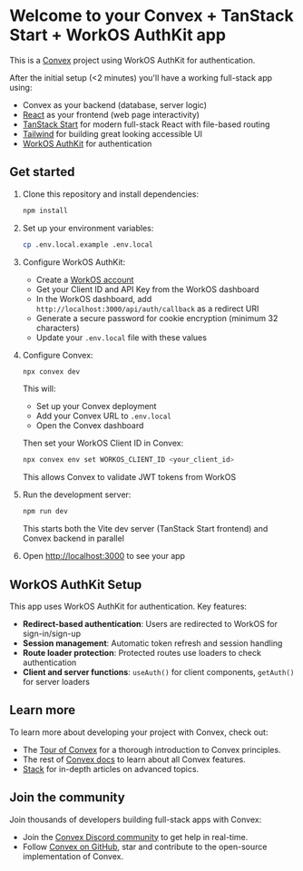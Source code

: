 # Welcome to your Convex + TanStack Start + WorkOS AuthKit app

This is a [Convex](https://convex.dev/) project using WorkOS AuthKit for authentication.

After the initial setup (<2 minutes) you'll have a working full-stack app using:

- Convex as your backend (database, server logic)
- [React](https://react.dev/) as your frontend (web page interactivity)
- [TanStack Start](https://tanstack.com/start) for modern full-stack React with file-based routing
- [Tailwind](https://tailwindcss.com/) for building great looking accessible UI
- [WorkOS AuthKit](https://authkit.com/) for authentication

## Get started

1. Clone this repository and install dependencies:

   ```bash
   npm install
   ```

2. Set up your environment variables:

   ```bash
   cp .env.local.example .env.local
   ```

3. Configure WorkOS AuthKit:
   - Create a [WorkOS account](https://workos.com/)
   - Get your Client ID and API Key from the WorkOS dashboard
   - In the WorkOS dashboard, add `http://localhost:3000/api/auth/callback` as a redirect URI
   - Generate a secure password for cookie encryption (minimum 32 characters)
   - Update your `.env.local` file with these values

4. Configure Convex:

   ```bash
   npx convex dev
   ```

   This will:
   - Set up your Convex deployment
   - Add your Convex URL to `.env.local`
   - Open the Convex dashboard

   Then set your WorkOS Client ID in Convex:

   ```bash
   npx convex env set WORKOS_CLIENT_ID <your_client_id>
   ```

   This allows Convex to validate JWT tokens from WorkOS

5. Run the development server:

   ```bash
   npm run dev
   ```

   This starts both the Vite dev server (TanStack Start frontend) and Convex backend in parallel

6. Open [http://localhost:3000](http://localhost:3000) to see your app

## WorkOS AuthKit Setup

This app uses WorkOS AuthKit for authentication. Key features:

- **Redirect-based authentication**: Users are redirected to WorkOS for sign-in/sign-up
- **Session management**: Automatic token refresh and session handling
- **Route loader protection**: Protected routes use loaders to check authentication
- **Client and server functions**: `useAuth()` for client components, `getAuth()` for server loaders

## Learn more

To learn more about developing your project with Convex, check out:

- The [Tour of Convex](https://docs.convex.dev/get-started) for a thorough introduction to Convex principles.
- The rest of [Convex docs](https://docs.convex.dev/) to learn about all Convex features.
- [Stack](https://stack.convex.dev/) for in-depth articles on advanced topics.

## Join the community

Join thousands of developers building full-stack apps with Convex:

- Join the [Convex Discord community](https://convex.dev/community) to get help in real-time.
- Follow [Convex on GitHub](https://github.com/get-convex/), star and contribute to the open-source implementation of Convex.
